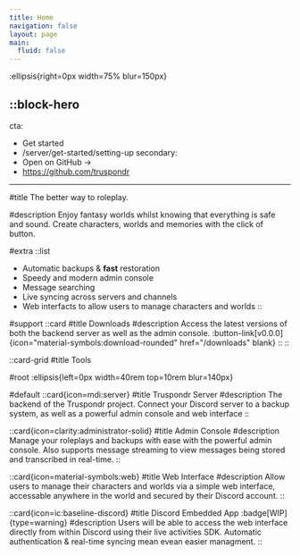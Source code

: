 ```yaml
---
title: Home
navigation: false
layout: page
main:
  fluid: false
---
```


:ellipsis{right=0px width=75% blur=150px}

::block-hero
---
cta:
  - Get started
  - /server/get-started/setting-up
secondary:
  - Open on GitHub →
  - https://github.com/truspondr
---

#title
The better way to roleplay.

#description
Enjoy fantasy worlds whilst knowing that everything is safe and sound. Create characters, worlds and memories with the click of button.

#extra
  ::list
  - Automatic backups & **fast** restoration
  - Speedy and modern admin console
  - Message searching
  - Live syncing across servers and channels
  - Web interfacts to allow users to manage characters and worlds
  ::

#support
  ::card
  #title
  Downloads
  #description
  Access the latest versions of both the backend server as well as the admin console.
  :button-link[v0.0.0]{icon="material-symbols:download-rounded" href="/downloads" blank}
  ::
::

::card-grid
#title
Tools

#root
:ellipsis{left=0px width=40rem top=10rem blur=140px}

#default
  ::card{icon=mdi:server}
  #title
  Truspondr Server
  #description
  The backend of the Truspondr project. Connect your Discord server to a backup system, as well as a powerful admin console and web interface
  ::

  ::card{icon=clarity:administrator-solid}
  #title
  Admin Console
  #description
  Manage your roleplays and backups with ease with the powerful admin console. Also supports message streaming to view messages being stored and transcribed in real-time.
  ::

  ::card{icon=material-symbols:web}
  #title
  Web Interface
  #description
  Allow users to manage their characters and worlds via a simple web interface, accessable anywhere in the world and secured by their Discord account.
  ::

  ::card{icon=ic:baseline-discord}
  #title
  Discord Embedded App :badge[WIP]{type=warning}
  #description
  Users will be able to access the web interface directly from within Discord using their live activities SDK. Automatic authentication & real-time syncing mean evean easier managment.
::
